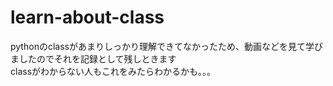 # learn-about-class
pythonのclassがあまりしっかり理解できてなかったため、動画などを見て学びましたのでそれを記録として残しときます<br>classがわからない人もこれをみたらわかるかも。。。
